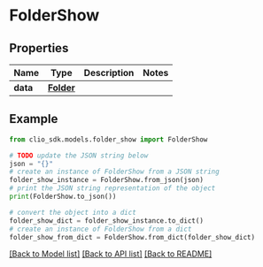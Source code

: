 # FolderShow


## Properties

Name | Type | Description | Notes
------------ | ------------- | ------------- | -------------
**data** | [**Folder**](Folder.md) |  | 

## Example

```python
from clio_sdk.models.folder_show import FolderShow

# TODO update the JSON string below
json = "{}"
# create an instance of FolderShow from a JSON string
folder_show_instance = FolderShow.from_json(json)
# print the JSON string representation of the object
print(FolderShow.to_json())

# convert the object into a dict
folder_show_dict = folder_show_instance.to_dict()
# create an instance of FolderShow from a dict
folder_show_from_dict = FolderShow.from_dict(folder_show_dict)
```
[[Back to Model list]](../README.md#documentation-for-models) [[Back to API list]](../README.md#documentation-for-api-endpoints) [[Back to README]](../README.md)


